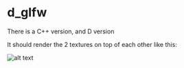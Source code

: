 # d_glfw

There is a C++ version, and D version


It should render the 2 textures on top of each other like this:

![alt text](https://raw.githubusercontent.com/workhorsy/d_glfw/master/result.png)
